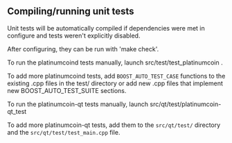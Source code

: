 Compiling/running unit tests
------------------------------------

Unit tests will be automatically compiled if dependencies were met in configure
and tests weren't explicitly disabled.

After configuring, they can be run with 'make check'.

To run the platinumcoind tests manually, launch src/test/test_platinumcoin .

To add more platinumcoind tests, add `BOOST_AUTO_TEST_CASE` functions to the existing
.cpp files in the test/ directory or add new .cpp files that
implement new BOOST_AUTO_TEST_SUITE sections.

To run the platinumcoin-qt tests manually, launch src/qt/test/platinumcoin-qt_test

To add more platinumcoin-qt tests, add them to the `src/qt/test/` directory and
the `src/qt/test/test_main.cpp` file.
